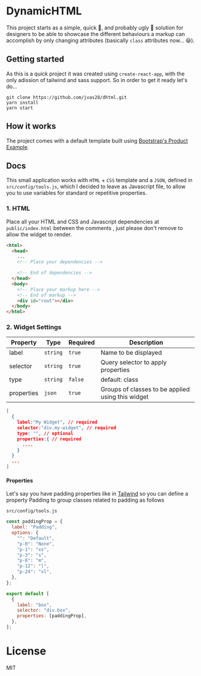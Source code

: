 # DynamicHTML

This project starts as a simple, quick :rocket:, and probably ugly :poop: solution for designers to be able to showcase the different behaviours a markup can accomplish by only changing attributes (basically `class` attributes now... :laughing:).

## Getting started

As this is a quick project it was created using `create-react-app`, with the only adission of tailwind and sass support. So in order to get it ready let's do...

```shell
git clone https://github.com/jvas28/dhtml.git
yarn install
yarn start
```

## How it works

The project comes with a default template built using [Bootstrap's Product Example](https://getbootstrap.com/docs/4.4/examples/product/).

## Docs

This small application works with `HTML` + `CSS` template and a `JSON`, defined in `src/config/tools.js`, which I decided to leave as Javascript file, to allow you to use variables for standard or repetitive properties.

### 1. HTML

Place all your HTML and CSS and Javascript dependencies at `public/index.html` between the comments , just please don't remove to allow the widget to render.

```html
<html>
  <head>
    ...
    <!-- Place your dependencies -->

    <!-- End of dependencies -->
  </head>
  <body>
    <!-- Place your markup here -->
    <!-- End of markup -->
    <div id="root"></div>
  </body>
</html>
```

### 2. Widget Settings

| Property   | Type     | Required | Description                                       |
| ---------- | -------- | -------- | ------------------------------------------------- |
| label      | `string` | `true`   | Name to be displayed                              |
| selector   | `string` | `true`   | Query selector to apply properties                |
| type       | `string` | `false`  | default: class                                    | Not implemented other than class actually...(but planned) |
| properties | `json`   | `true`   | Groups of classes to be applied using this widget |

```JSON
[
  {
    label:"My Widget", // required
    selector:"div.my-widget", // required
    type: "", // optional
    properties:{ // required
      ....
    }
  }
  ...
]

```

#### Properties

Let's say you have padding properties like in [Tailwind](https://tailwindcss.com/) so you can define a property Padding to group classes related to padding as follows

`src/config/tools.js`

```javascript
const paddingProp = {
  label: "Padding",
  options: {
    "": "Default",
    "p-0": "None",
    "p-1": "xs",
    "p-3": "s",
    "p-6": "m",
    "p-12": "l",
    "p-24": "xl",
  },
};

export default [
  {
    label: "box",
    selector: "div.box",
    properties: [paddingProp],
  },
];
```

# License

MIT
